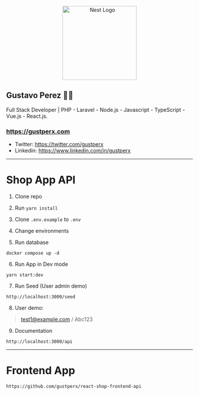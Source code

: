 <p align="center">
  <a href="http://nestjs.com/" target="blank"><img src="https://nestjs.com/img/logo-small.svg" width="200" alt="Nest Logo" /></a>
</p>

## Gustavo Perez 👨‍💻

Full Stack Developer | PHP - Laravel - Node.js - Javascript - TypeScript - Vue.js - React.js.

### https://gustperx.com

- Twitter: https://twitter.com/gustperx
- Linkedin: https://www.linkedin.com/in/gustperx

---

# Shop App API

1. Clone repo

2. Run ```yarn install```

3. Clone ```.env.example``` to ```.env```

4. Change environments

5. Run database

```
docker compose up -d
```

6. Run App in Dev mode

```
yarn start:dev
```

7. Run Seed (User admin demo)

```
http://localhost:3000/seed
```

8. User demo:

> test1@example.com / Abc123

9. Documentation

```
http://localhost:3000/api
```

---

# Frontend App

```
https://github.com/gustperx/react-shop-frontend-api
```